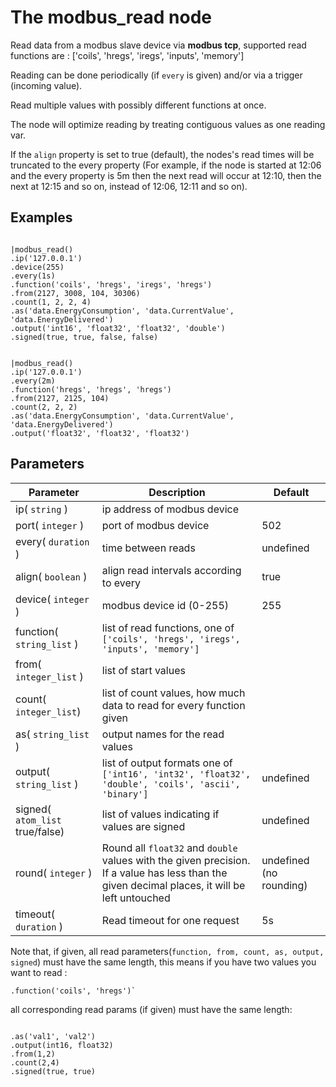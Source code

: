 The modbus_read node
=====================

Read data from a modbus slave device via **modbus tcp**, supported read functions are :
['coils', 'hregs', 'iregs', 'inputs', 'memory']

Reading can be done periodically (if `every` is given) and/or via a trigger (incoming value).

Read multiple values with possibly different functions at once.

The node will optimize reading by treating contiguous values as one reading var. 

If the `align` property is set to true (default), the nodes's read times will be truncated to the every property
(For example, if the node is started at 12:06 and the every property is 5m then the next read will 
occur at 12:10, then the next at 12:15 and so on, instead of 12:06, 12:11 and so on).



Examples
-------
```dfs  

|modbus_read()
.ip('127.0.0.1') 
.device(255)
.every(1s)
.function('coils', 'hregs', 'iregs', 'hregs')
.from(2127, 3008, 104, 30306)
.count(1, 2, 2, 4)
.as('data.EnergyConsumption', 'data.CurrentValue', 'data.EnergyDelivered')
.output('int16', 'float32', 'float32', 'double')
.signed(true, true, false, false) 
```


```dfs  

|modbus_read()
.ip('127.0.0.1')  
.every(2m)
.function('hregs', 'hregs', 'hregs')
.from(2127, 2125, 104)
.count(2, 2, 2)
.as('data.EnergyConsumption', 'data.CurrentValue', 'data.EnergyDelivered')
.output('float32', 'float32', 'float32') 
``` 


Parameters
----------

| Parameter                       | Description                                                                                                                                    | Default                 |
|---------------------------------|------------------------------------------------------------------------------------------------------------------------------------------------|-------------------------|
| ip( `string` )                  | ip address of modbus device                                                                                                                    |                         |
| port( `integer` )               | port of modbus device                                                                                                                          | 502                     |
| every( `duration` )             | time between reads                                                                                                                             | undefined               |
| align( `boolean` )              | align read intervals according to every                                                                                                        | true                    |
| device( `integer` )             | modbus device id (0-255)                                                                                                                       | 255                     |
| function( `string_list` )       | list of read functions, one of `['coils', 'hregs', 'iregs', 'inputs', 'memory']`                                                               |                         |
| from( `integer_list` )          | list of start values                                                                                                                           |                         |
| count( `integer_list`)          | list of count values, how much data to read for every function given                                                                           |                         |
| as( `string_list` )             | output names for the read values                                                                                                               |                         |
| output( `string_list` )         | list of output formats one of `['int16', 'int32', 'float32', 'double', 'coils', 'ascii', 'binary']`                                            | undefined               |
| signed( `atom_list` true/false) | list of values indicating if values are signed                                                                                                 | undefined               |
| round( `integer` )              | Round all `float32` and `double` values with the given precision. If a value has less than the given decimal places, it will be left untouched | undefined (no rounding) |
| timeout( `duration` )           | Read timeout for one request                                                                                                                   | 5s                      |

Note that, if given, all read parameters(`function, from, count, as, output, signed`) must have the same length, this means if you have two
values you want to read :
```dfs
.function('coils', 'hregs')` 
```

all corresponding read params (if given) must have the same length:


```dfs

.as('val1', 'val2')
.output(int16, float32)
.from(1,2) 
.count(2,4)
.signed(true, true)

```

